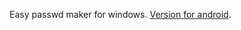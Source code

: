 Easy passwd maker for windows. [Version for android](https://github.com/del0ct/Pass_Maker_Android).
